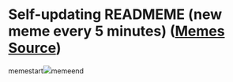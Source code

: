 # Self-updating READMEME (new meme every 5 minutes) ([Memes Source](https://bramses.notion.site/a49c1e962b7646879176ac3b327b6533?v=4d1eda54b170483cb03a40f257231764))

memestart![](https://www.notion.so/image/https%3A%2F%2Fs3-us-west-2.amazonaws.com%2Fsecure.notion-static.com%2Ff63de957-4ac0-4401-857b-2abb190e74e3%2FDD7549BA-1E3F-4D90-B2E3-2A0171212206.jpeg?table=block&id=f521d99f-ffbc-465f-99d7-0329195cd539&cache=v2)memeend
